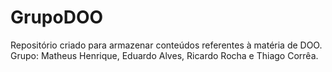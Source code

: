 # GrupoDOO
Repositório criado para armazenar conteúdos referentes à matéria de DOO.
Grupo: Matheus Henrique, Eduardo Alves, Ricardo Rocha e Thiago Corrêa.
